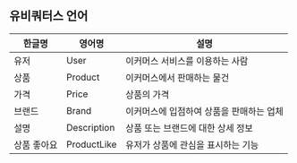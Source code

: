 ## 유비쿼터스 언어

| 한글명    | 영어명         | 설명                     |
|--------|-------------|------------------------|
| 유저     | User        | 이커머스 서비스를 이용하는 사람      |
| 상품     | Product     | 이커머스에서 판매하는 물건         |
| 가격     | Price       | 상품의 가격                 |
| 브랜드    | Brand       | 이커머스에 입점하여 상품을 판매하는 업체 |
| 설명     | Description | 상품 또는 브랜드에 대한 상세 정보    |
| 상품 좋아요 | ProductLike | 유저가 상품에 관심을 표시하는 기능    |